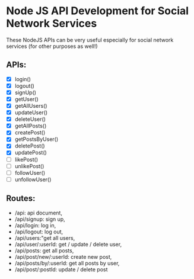 # Node JS API Development for Social Network Services 

These NodeJS APIs can be very useful especially for social network services (for other purposes as well!)

## APIs:

- [x] login()
- [x] logout()
- [x] signUp()
- [x] getUser()
- [x] getAllUsers()
- [x] updateUser()
- [x] deleteUser()
- [x] getAllPosts()
- [x] createPost()
- [x] getPostsByUser()
- [x] deletePost()
- [x] updatePost()
- [ ] likePost()
- [ ] unlikePost()
- [ ] followUser()
- [ ] unfollowUser()

## Routes:
- /api: api document,
- /api/signup: sign up,
- /api/login: log in,
- /api/logout: log out,
- /api/users:"get all users,
- /api/user/:userId: get / update / delete user,
- /api/posts: get all posts,
- /api/post/new/:userId: create new post,
- /api/posts/by/:userId: get all posts by user,
- /api/post/:postId: update / delete post
